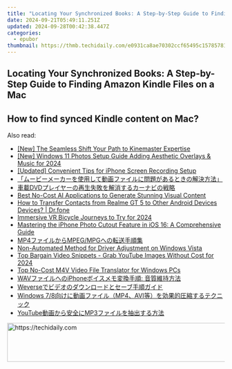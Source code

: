 ```yaml
---
title: "Locating Your Synchronized Books: A Step-by-Step Guide to Finding Amazon Kindle Files on a Mac"
date: 2024-09-21T05:49:11.251Z
updated: 2024-09-28T00:42:38.447Z
categories:
  - epubor
thumbnail: https://thmb.techidaily.com/e0931ca8ae70302ccf65495c157857813d9635f220741e3706882a186a67e4d8.jpg
---
```


## Locating Your Synchronized Books: A Step-by-Step Guide to Finding Amazon Kindle Files on a Mac

## How to find synced Kindle content on Mac?

<ins class="adsbygoogle"
     style="display:block"
     data-ad-format="autorelaxed"
     data-ad-client="ca-pub-7571918770474297"
     data-ad-slot="1223367746"></ins>

<ins class="adsbygoogle"
     style="display:block"
     data-ad-client="ca-pub-7571918770474297"
     data-ad-slot="8358498916"
     data-ad-format="auto"
     data-full-width-responsive="true"></ins>

<span class="atpl-alsoreadstyle">Also read:</span>
<div><ul>
<li><a href="https://some-skills.techidaily.com/new-the-seamless-shift-your-path-to-kinemaster-expertise/"><u>[New] The Seamless Shift Your Path to Kinemaster Expertise</u></a></li>
<li><a href="https://fox-blue.techidaily.com/new-windows-11-photos-setup-guide-adding-aesthetic-overlays-and-music-for-2024/"><u>[New] Windows 11 Photos Setup Guide Adding Aesthetic Overlays & Music for 2024</u></a></li>
<li><a href="https://remote-screen-capture.techidaily.com/updated-convenient-tips-for-iphone-screen-recording-setup/"><u>[Updated] Convenient Tips for iPhone Screen Recording Setup</u></a></li>
<li><a href="https://solve-luxury.techidaily.com/44cm44og44o844ot44o844oh44o844kr44o844ks5l255so44gx44gm5yuv55s744ov44kh44kk44or44gr5zwp6agm44gm44gc44kl44go44gn44gu6kej5rg65pa55rov44cn/"><u>「ムービーメーカーを使用して動画ファイルに問題があるときの解決方法」</u></a></li>
<li><a href="https://solve-luxury.techidaily.com/1726029814097-dvd/"><u>車載DVDプレイヤーの再生失敗を解消するカーナビの戦略</u></a></li>
<li><a href="https://tech-hub.techidaily.com/best-no-cost-ai-applications-to-generate-stunning-visual-content/"><u>Best No-Cost AI Applications to Generate Stunning Visual Content</u></a></li>
<li><a href="https://blog-min.techidaily.com/how-to-transfer-contacts-from-realme-gt-5-to-other-android-devices-devices-drfone-by-drfone-transfer-from-android-transfer-from-android/"><u>How to Transfer Contacts from Realme GT 5 to Other Android Devices Devices? | Dr.fone</u></a></li>
<li><a href="https://some-knowledge.techidaily.com/immersive-vr-bicycle-journeys-to-try-for-2024/"><u>Immersive VR Bicycle Journeys to Try for 2024</u></a></li>
<li><a href="https://tech-renaissance.techidaily.com/mastering-the-iphone-photo-cutout-feature-in-ios-16-a-comprehensive-guide/"><u>Mastering the iPhone Photo Cutout Feature in iOS 16: A Comprehensive Guide</u></a></li>
<li><a href="https://solve-luxury.techidaily.com/1726029791969-mp4mpegmpg/"><u>MP4ファイルからMPEG/MPGへの転送手順集</u></a></li>
<li><a href="https://driver-install.techidaily.com/non-automated-method-for-driver-adjustment-on-windows-vista/"><u>Non-Automated Method for Driver Adjustment on Windows Vista</u></a></li>
<li><a href="https://facebook-video-footage.techidaily.com/top-bargain-video-snippets-grab-youtube-images-without-cost-for-2024/"><u>Top Bargain Video Snippets - Grab YouTube Images Without Cost for 2024</u></a></li>
<li><a href="https://solve-luxury.techidaily.com/top-no-cost-m4v-video-file-translator-for-windows-pcs/"><u>Top No-Cost M4V Video File Translator for Windows PCs</u></a></li>
<li><a href="https://solve-luxury.techidaily.com/1726029459740-waviphone/"><u>WAVファイルへのiPhoneボイスメモ変換手順: 音質維持方法</u></a></li>
<li><a href="https://solve-luxury.techidaily.com/weverse/"><u>Weverseでビデオのダウンロードとセーブ手順ガイド</u></a></li>
<li><a href="https://solve-luxury.techidaily.com/windows-78mp4avi/"><u>Windows 7/8向けに動画ファイル（MP4、AVI等）を効果的圧縮するテクニック</u></a></li>
<li><a href="https://solve-luxury.techidaily.com/1726029572657-youtubemp3/"><u>YouTube動画から安全にMP3ファイルを抽出する方法</u></a></li>
</ul></div>

<!-- affiliate ads begin -->
<a href="https://appsumo.8odi.net/c/5597632/2094429/7443" target="_top" id="2094429">
  <img src="//a.impactradius-go.com/display-ad/7443-2094429" border="0" alt="https://techidaily.com" width="728" height="90"/>
</a>
<img height="0" width="0" src="https://appsumo.8odi.net/i/5597632/2094429/7443" style="position:absolute;visibility:hidden;" border="0" />
<!-- affiliate ads end -->

